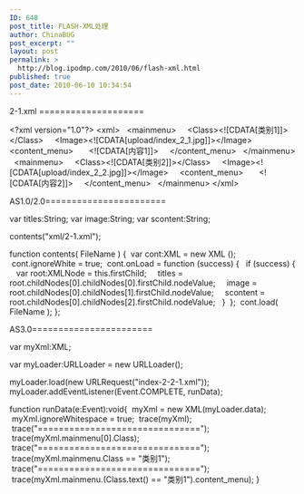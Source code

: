 ```yaml
---
ID: 640
post_title: FLASH-XML处理
author: ChinaBUG
post_excerpt: ""
layout: post
permalink: >
  http://blog.ipodmp.com/2010/06/flash-xml.html
published: true
post_date: 2010-06-10 10:34:54
---
```

2-1.xml ====================

&lt;?xml version="1.0"?&gt;
&lt;xml&gt;
  &lt;mainmenu&gt;
    &lt;Class&gt;&lt;![CDATA[类别1]]&gt;&lt;/Class&gt;
    &lt;Image&gt;&lt;![CDATA[upload/index_2_1.jpg]]&gt;&lt;/Image&gt;
    &lt;content_menu&gt;
      &lt;![CDATA[内容1]]&gt;
    &lt;/content_menu&gt;
  &lt;/mainmenu&gt;
  &lt;mainmenu&gt;
    &lt;Class&gt;&lt;![CDATA[类别2]]&gt;&lt;/Class&gt;
    &lt;Image&gt;&lt;![CDATA[upload/index_2_2.jpg]]&gt;&lt;/Image&gt;
    &lt;content_menu&gt;
      &lt;![CDATA[内容2]]&gt;
    &lt;/content_menu&gt;
  &lt;/mainmenu&gt;
&lt;/xml&gt;

AS1.0/2.0=======================

var titles:String;
var image:String;
var scontent:String;

contents("xml/2-1.xml");

function contents( FileName ) {
 var cont:XML = new XML ();
 cont.ignoreWhite = true;
 cont.onLoad = function (success) {
  if (success) {
   var root:XMLNode = this.firstChild;
    titles = root.childNodes[0].childNodes[0].firstChild.nodeValue;
    image = root.childNodes[0].childNodes[1].firstChild.nodeValue;
    scontent = root.childNodes[0].childNodes[2].firstChild.nodeValue;
  }
 };
 cont.load( FileName );
};

AS3.0=======================

var myXml:XML;

var myLoader:URLLoader = new URLLoader();

myLoader.load(new URLRequest("index-2-2-1.xml"));
myLoader.addEventListener(Event.COMPLETE, runData);

function runData(e:Event):void{
 myXml = new XML(myLoader.data);
 myXml.ignoreWhitespace = true;
 trace(myXml);
 trace("===============================");
 trace(myXml.mainmenu[0].Class);
 trace("===============================");
 trace(myXml.mainmenu.Class == "类别1");
 trace("===============================");
 trace(myXml.mainmenu.(Class.text() == "类别1").content_menu);
}